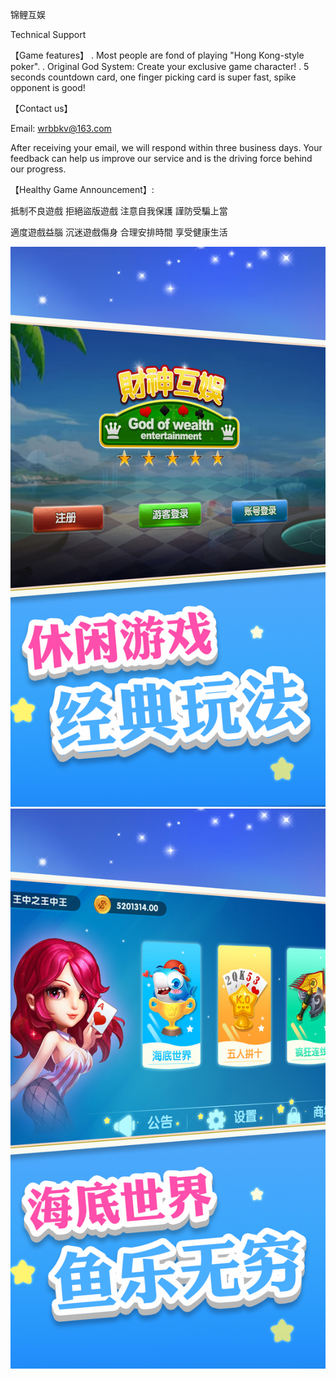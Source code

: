 锦鲤互娱

Technical Support

【Game features】 
. Most people are fond of playing "Hong Kong-style poker". 
. Original God System: Create your exclusive game character! 
. 5 seconds countdown card, one finger picking card is super fast, spike opponent is good!


【Contact us】 

Email: wrbbkv@163.com

After receiving your email, we will respond within three business days.
Your feedback can help us improve our service and is the driving force behind our progress.

【Healthy Game Announcement】: 

抵制不良遊戲 拒絕盜版遊戲 注意自我保護 謹防受騙上當

適度遊戲益腦 沉迷遊戲傷身 合理安排時間 享受健康生活

![图片](https://github.com/1Thai/luckyfishhuyu/blob/master/sct_ip_03.jpg)	![图片](https://github.com/1Thai/luckyfishhuyu/blob/master/sct_ip_02.jpg)
	
